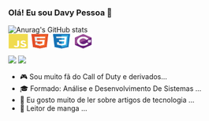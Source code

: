 ### Olá! Eu sou Davy Pessoa 👋
![Anurag's GitHub stats](https://github-readme-stats.vercel.app/api?username=Davy561&show_icons=true&theme=radical)<br>
 <img align="center" alt="Davy-Js" height="30" width="40" src="https://raw.githubusercontent.com/devicons/devicon/master/icons/javascript/javascript-plain.svg">
   <img align="center" alt="Davy-HTML" height="30" width="40" src="https://raw.githubusercontent.com/devicons/devicon/master/icons/html5/html5-original.svg">
  <img align="center" alt="Davy-CSS" height="30" width="40" src="https://raw.githubusercontent.com/devicons/devicon/master/icons/css3/css3-original.svg">
  <img align="center" alt="Davy-Csharp" height="30" width="40" src="https://raw.githubusercontent.com/devicons/devicon/master/icons/csharp/csharp-original.svg">
  
  <a href="https://instagram.com/davyp.correia" target="_blank"><img src="https://img.shields.io/badge/-Instagram-%23E4405F?style=for-the-badge&logo=instagram&logoColor=white" target="_blank"></a>
  <a href = "mailto:davypcorreia@gmail.com"><img src="https://img.shields.io/badge/-Gmail-%23333?style=for-the-badge&logo=gmail&logoColor=white" target="_blank"></a>
- 🎮 Sou muito fã do Call of Duty e derivados...
- 🎓 Formado: Análise e Desenvolvimento De Sistemas ...
- 🌱 Eu gosto muito de ler sobre artigos de tecnologia ...
- 📖 Leitor de manga ...
